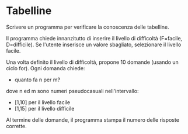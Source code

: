 # Tabelline

Scrivere un programma per verificare la conoscenza delle tabelline. 

Il programma chiede innanzitutto di inserire il livello di difficoltà (F=facile, D=difficile). Se l'utente inserisce un valore sbagliato, selezionare il livello facile. 

Una volta definito il livello di difficoltà, propone 10 domande (usando un ciclo for). Ogni domanda chiede:

- quanto fa n per m?

dove n ed m sono numeri pseudocasuali nell'intervallo: 
- [1,10] per il livello facile
- [1,15] per il livello difficile

Al termine delle domande, il programma stampa il numero delle risposte corrette.
